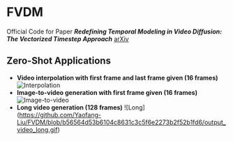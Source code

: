 # FVDM
Official Code for Paper **_Redefining Temporal Modeling in Video Diffusion: The Vectorized Timestep Approach_** 
[arXiv](https://arxiv.org/abs/2410.03160)

## Zero-Shot Applications
- **Video interpolation with first frame and last frame given (16 frames)**
  ![Interpolation](https://github.com/Yaofang-Liu/FVDM/blob/40706ee56bf51542f2de2478444e9af8a0dd7f46/output_video_interpolation.gif)
- **Image-to-video generation with first frame given (16 frames)**
  ![Image-to-video](https://github.com/Yaofang-Liu/FVDM/blob/d64fbb7f71a947c33030c776185cd30d8e2359ef/output_video_i2v.gif)
- **Long video generation (128 frames)**
  ![Long]
  (https://github.com/Yaofang-Liu/FVDM/blob/b56564d53b6104c8631c3c5f6e2273b2f52b1fd6/output_video_long.gif)
